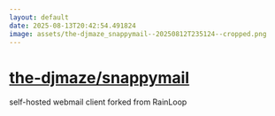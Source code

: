 ```yaml
---
layout: default
date: 2025-08-13T20:42:54.491824
image: assets/the-djmaze_snappymail--20250812T235124--cropped.png
---
```


# [the-djmaze/snappymail](https://github.com/the-djmaze/snappymail)

self-hosted webmail client forked from RainLoop
